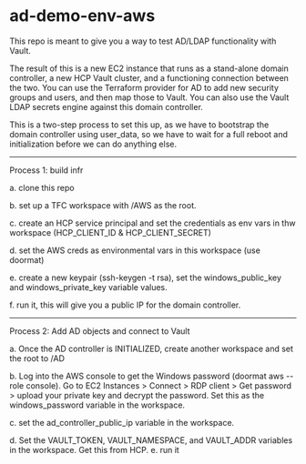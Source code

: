 # ad-demo-env-aws

This repo is meant to give you a way to test AD/LDAP functionality with Vault.

The result of this is a new EC2 instance that runs as a stand-alone domain controller, a new HCP Vault cluster, and a functioning connection between the two.
You can use the Terraform provider for AD to add new security groups and users, and then map those to Vault.  You can also use the Vault LDAP secrets engine against this domain controller.

This is a two-step process to set this up, as we have to bootstrap the domain controller using user_data, so we have to wait for a full reboot and initialization before we can do anything else.

-----

Process 1: build infr

a. clone this repo

b. set up a TFC workspace with /AWS as the root.  

c. create an HCP service principal and set the credentials as env vars in thw workspace (HCP_CLIENT_ID & HCP_CLIENT_SECRET)

d. set the AWS creds as environmental vars in this workspace (use doormat)

e. create a new keypair (ssh-keygen -t rsa), set the windows_public_key and windows_private_key variable values.

f. run it, this will give you a public IP for the domain controller.


-----

Process 2: Add AD objects and connect to Vault

a. Once the AD controller is INITIALIZED, create another workspace and set the root to /AD

b. Log into the AWS console to get the Windows password (doormat aws --role <role> console).  Go to EC2 Instances > Connect > RDP client > Get password > upload your private key and decrypt the password.  Set this as the windows_password variable in the workspace.
  
c. set the ad_controller_public_ip variable in the workspace.
  
d. Set the VAULT_TOKEN, VAULT_NAMESPACE, and VAULT_ADDR variables in the workspace.  Get this from HCP.
e. run it
